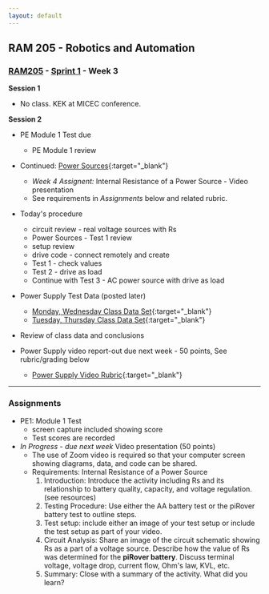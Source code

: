 ```yaml
---
layout: default
---
```


## RAM 205 - Robotics and Automation

### [RAM205](../../) - [Sprint 1](../) - Week 3 

**Session 1**

- No class. KEK at MICEC conference.

**Session 2**
- PE Module 1 Test due
  - PE Module 1 review
- Continued: [Power Sources](../week02/RAM205.PowerSources.pdf){:target="_blank"}
    - *Week 4 Assignent:* Internal Resistance of a Power Source - Video presentation
    - See requirements in *Assignments* below and related rubric.
- Today's procedure
  - circuit review - real voltage sources with Rs
  - Power Sources - Test 1 review
  - setup review
  - drive code - connect remotely and create
  - Test 1 - check values
  - Test 2 - drive as load
  - Continue with Test 3 - AC power source with drive as load
  
- Power Supply Test Data (posted later)
  - [Monday, Wednesday Class Data Set](power_supply_class_data_mw.pdf){:target="_blank"}
  - [Tuesday, Thursday Class Data Set](power_supply_class_data_tr.pdf){:target="_blank"} 
  
- Review of class data and conclusions
- Power Supply video report-out due next week - 50 points, See rubric/grading below
  - [Power Supply Video Rubric](eval.md){:target="_blank"} 

---

### Assignments

- PE1: Module 1 Test
  - screen capture included showing score
  - Test scores are recorded
- *In Progress - due next week* Video presentation (50 points)
  - The use of Zoom video is required so that your computer screen showing diagrams, data, and code can be shared.
  - Requirements: Internal Resistance of a Power Source
    1. Introduction: Introduce the activity including Rs and its relationship to battery quality, capacity, and voltage regulation. (see resources)
    2. Testing Procedure: Use either the AA battery test or the piRover battery test to outline steps.
    3. Test setup: include either an image of your test setup or include the test setup as part of your video.
    5. Circuit Analysis: Share an image of the circuit schematic showing Rs as a part of a voltage source. Describe how the value of Rs was determined for the **piRover battery**. Discuss terminal voltage, voltage drop, current flow, Ohm's law, KVL, etc.
    5. Summary: Close with a summary of the activity. What did you learn?
